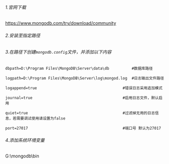 ###### 1.官网下载

https://www.mongodb.com/try/download/community

###### 2.安装至指定路径

###### 3.在路径下创建`mongodb.config`文件，并添加以下内容

```config
dbpath=D:\Program Files\MongoDB\Server\data\db			#数据库路径

logpath=D:\Program Files\MongoDB\Server\log\mongod.log	#日志输出文件路径

logappend=true										#错误日志采用追加模式

journal=true										#启用日志文件，默认启用

quiet=true 											#过滤掉无用的日志信息，若需要调试使用请设置为false

port=27017 											#端口号 默认为27017

```



###### 4.添加系统环境变量

G:\mongodb\bin

